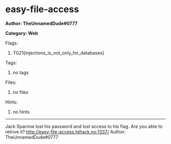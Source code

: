 # easy-file-access
**Author: TheUnnamedDude#0777**

**Category: Web**

Flags:
1. TG21{injections_is_not_only_for_databases}


Tags: 
1. no tags

Files: 
1. no files

Hints: 
1. no hints


---
Jack Sparrow lost his password and lost access to his flag. Are you able to retrive it?
http://easy-file-access.tghack.no:1337/
Author: TheUnnamedDude#0777

